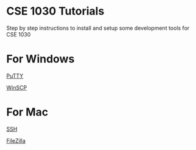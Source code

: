 # CSE 1030 Tutorials
Step by step instructions to install and setup some development tools for CSE 1030

# For Windows
[PuTTY](https://github.com/misc-sonchau/dev-tool-tutorials/tree/main/puTTY) 

[WinSCP](https://github.com/misc-sonchau/dev-tool-tutorials/tree/main/winSCP) 


# For Mac

[SSH](https://github.com/misc-sonchau/dev-tool-tutorials/tree/main/ssh_mac) 

[FileZilla](https://github.com/misc-sonchau/dev-tool-tutorials/tree/main/fileZilla) 